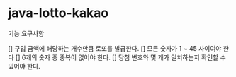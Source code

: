 # java-lotto-kakao

기능 요구사항

[] 구입 금액에 해당하는 개수만큼 로또를 발급한다.
[] 모든 숫자가 1 ~ 45 사이여야 한다
[] 6개의 숫자 중 중복이 없어야 한다.
[] 당첨 변호와 몇 개가 일치하는지 확인할 수 있어야 한다.